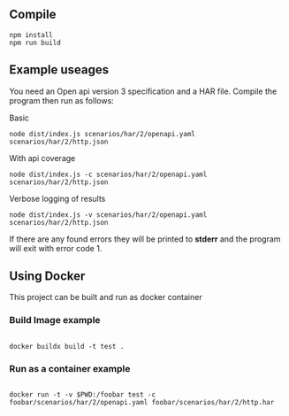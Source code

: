 ## Compile

```
npm install
npm run build
```

## Example useages

You need an Open api version 3 specification and a HAR file. Compile the program then run as follows:

Basic

```
node dist/index.js scenarios/har/2/openapi.yaml scenarios/har/2/http.json
```

With api coverage

```
node dist/index.js -c scenarios/har/2/openapi.yaml scenarios/har/2/http.json
```

Verbose logging of results

```
node dist/index.js -v scenarios/har/2/openapi.yaml scenarios/har/2/http.json
```

If there are any found errors they will be printed to **stderr** and the program will exit with error code 1.

## Using Docker

This project can be built and run as docker container

### Build Image example

```

docker buildx build -t test .

```

### Run as a container example

```

docker run -t -v $PWD:/foobar test -c foobar/scenarios/har/2/openapi.yaml foobar/scenarios/har/2/http.har

```
